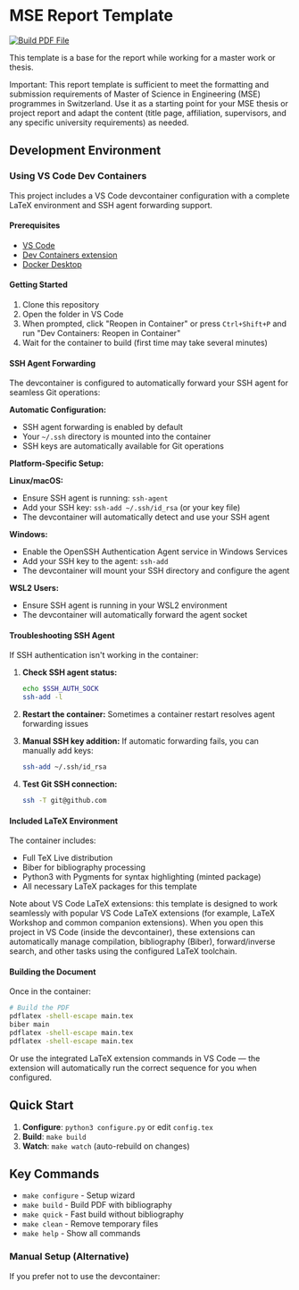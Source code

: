 # MSE Report Template

[![Build PDF File](https://github.com/florianbaer/VM-Report-Template/actions/workflows/build.yml/badge.svg)](https://github.com/florianbaer/VM-Report-Template/actions/workflows/build.yml)

This template is a base for the report while working for a master work or thesis.

Important: This report template is sufficient to meet the formatting and submission requirements of Master of Science in Engineering (MSE) programmes in Switzerland. Use it as a starting point for your MSE thesis or project report and adapt the content (title page, affiliation, supervisors, and any specific university requirements) as needed.

## Development Environment

### Using VS Code Dev Containers

This project includes a VS Code devcontainer configuration with a complete LaTeX environment and SSH agent forwarding support.

#### Prerequisites

- [VS Code](https://code.visualstudio.com/)
- [Dev Containers extension](https://marketplace.visualstudio.com/items?itemName=ms-vscode-remote.remote-containers)
- [Docker Desktop](https://www.docker.com/products/docker-desktop/)

#### Getting Started

1. Clone this repository
2. Open the folder in VS Code
3. When prompted, click "Reopen in Container" or press `Ctrl+Shift+P` and run "Dev Containers: Reopen in Container"
4. Wait for the container to build (first time may take several minutes)

#### SSH Agent Forwarding

The devcontainer is configured to automatically forward your SSH agent for seamless Git operations:

**Automatic Configuration:**
- SSH agent forwarding is enabled by default
- Your `~/.ssh` directory is mounted into the container
- SSH keys are automatically available for Git operations

**Platform-Specific Setup:**

**Linux/macOS:**
- Ensure SSH agent is running: `ssh-agent`
- Add your SSH key: `ssh-add ~/.ssh/id_rsa` (or your key file)
- The devcontainer will automatically detect and use your SSH agent

**Windows:**
- Enable the OpenSSH Authentication Agent service in Windows Services
- Add your SSH key to the agent: `ssh-add`
- The devcontainer will mount your SSH directory and configure the agent

**WSL2 Users:**
- Ensure SSH agent is running in your WSL2 environment
- The devcontainer will automatically forward the agent socket

#### Troubleshooting SSH Agent

If SSH authentication isn't working in the container:

1. **Check SSH agent status:**
   ```bash
   echo $SSH_AUTH_SOCK
   ssh-add -l
   ```

2. **Restart the container:** Sometimes a container restart resolves agent forwarding issues

3. **Manual SSH key addition:** If automatic forwarding fails, you can manually add keys:
   ```bash
   ssh-add ~/.ssh/id_rsa
   ```

4. **Test Git SSH connection:**
   ```bash
   ssh -T git@github.com
   ```

#### Included LaTeX Environment

The container includes:
- Full TeX Live distribution
- Biber for bibliography processing
- Python3 with Pygments for syntax highlighting (minted package)
- All necessary LaTeX packages for this template

Note about VS Code LaTeX extensions: this template is designed to work seamlessly with popular VS Code LaTeX extensions (for example, LaTeX Workshop and common companion extensions). When you open this project in VS Code (inside the devcontainer), these extensions can automatically manage compilation, bibliography (Biber), forward/inverse search, and other tasks using the configured LaTeX toolchain.

#### Building the Document

Once in the container:

```bash
# Build the PDF
pdflatex -shell-escape main.tex
biber main
pdflatex -shell-escape main.tex
pdflatex -shell-escape main.tex
```

Or use the integrated LaTeX extension commands in VS Code — the extension will automatically run the correct sequence for you when configured.

## Quick Start

1. **Configure**: `python3 configure.py` or edit `config.tex`
2. **Build**: `make build`
3. **Watch**: `make watch` (auto-rebuild on changes)

## Key Commands

- `make configure` - Setup wizard
- `make build` - Build PDF with bibliography
- `make quick` - Fast build without bibliography
- `make clean` - Remove temporary files
- `make help` - Show all commands

### Manual Setup (Alternative)

If you prefer not to use the devcontainer: